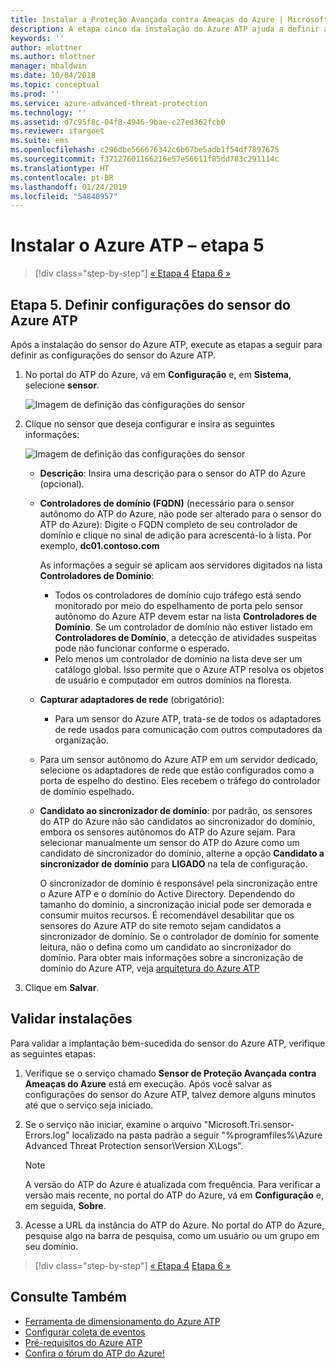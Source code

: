 ```yaml
---
title: Instalar a Proteção Avançada contra Ameaças do Azure | Microsoft Docs
description: A etapa cinco da instalação do Azure ATP ajuda a definir as configurações do sensor autônomo do Azure ATP.
keywords: ''
author: mlottner
ms.author: mlottner
manager: mbaldwin
ms.date: 10/04/2018
ms.topic: conceptual
ms.prod: ''
ms.service: azure-advanced-threat-protection
ms.technology: ''
ms.assetid: d7c95f8c-04f8-4946-9bae-c27ed362fcb0
ms.reviewer: itargoet
ms.suite: ems
ms.openlocfilehash: c296dbe566676342c6b67be5adb1f54df7897675
ms.sourcegitcommit: f37127601166216e57e56611f85dd783c291114c
ms.translationtype: HT
ms.contentlocale: pt-BR
ms.lasthandoff: 01/24/2019
ms.locfileid: "54840957"
---
```

# <a name="install-azure-atp---step-5"></a>Instalar o Azure ATP – etapa 5

> [!div class="step-by-step"]
> [« Etapa 4](install-atp-step4.md)
> [Etapa 6 »](install-atp-step6-vpn.md)



## <a name="step-5-configure-the-azure-atp-sensor-settings"></a>Etapa 5. Definir configurações do sensor do Azure ATP
Após a instalação do sensor do Azure ATP, execute as etapas a seguir para definir as configurações do sensor do Azure ATP.

1. No portal do ATP do Azure, vá em **Configuração** e, em **Sistema**, selecione **sensor**.
   
    ![Imagem de definição das configurações do sensor](media/atp-sensor-config.png)


2. Clique no sensor que deseja configurar e insira as seguintes informações:

   ![Imagem de definição das configurações do sensor](media/atp-sensor-config-2.png)

   - **Descrição**: Insira uma descrição para o sensor do ATP do Azure (opcional).
   - **Controladores de domínio (FQDN)** (necessário para o sensor autônomo do ATP do Azure, não pode ser alterado para o sensor do ATP do Azure): Digite o FQDN completo de seu controlador de domínio e clique no sinal de adição para acrescentá-lo à lista. Por exemplo, **dc01.contoso.com**

     As informações a seguir se aplicam aos servidores digitados na lista **Controladores de Domínio**:
     - Todos os controladores de domínio cujo tráfego está sendo monitorado por meio do espelhamento de porta pelo sensor autônomo do Azure ATP devem estar na lista **Controladores de Domínio**. Se um controlador de domínio não estiver listado em **Controladores de Domínio**, a detecção de atividades suspeitas pode não funcionar conforme o esperado.
     - Pelo menos um controlador de domínio na lista deve ser um catálogo global. Isso permite que o Azure ATP resolva os objetos de usuário e computador em outros domínios na floresta.

   - **Capturar adaptadores de rede** (obrigatório):
   
     - Para um sensor do Azure ATP, trata-se de todos os adaptadores de rede usados para comunicação com outros computadores da organização.
   - Para um sensor autônomo do Azure ATP em um servidor dedicado, selecione os adaptadores de rede que estão configurados como a porta de espelho do destino. Eles recebem o tráfego do controlador de domínio espelhado.

   - **Candidato ao sincronizador de domínio**: por padrão, os sensores do ATP do Azure não são candidatos ao sincronizador do domínio, embora os sensores autônomos do ATP do Azure sejam. Para selecionar manualmente um sensor do ATP do Azure como um candidato de sincronizador do domínio, alterne a opção **Candidato a sincronizador de domínio** para **LIGADO** na tela de configuração. 
    
       O sincronizador de domínio é responsável pela sincronização entre o Azure ATP e o domínio do Active Directory. Dependendo do tamanho do domínio, a sincronização inicial pode ser demorada e consumir muitos recursos. 
     É recomendável desabilitar que os sensores do Azure ATP do site remoto sejam candidatos a sincronizador de domínio.
     Se o controlador de domínio for somente leitura, não o defina como um candidato ao sincronizador do domínio. Para obter mais informações sobre a sincronização de domínio do Azure ATP, veja [arquitetura do Azure ATP](atp-architecture.md#azure-atp-sensor-features)
  
3. Clique em **Salvar**.


## <a name="validate-installations"></a>Validar instalações
Para validar a implantação bem-sucedida do sensor do Azure ATP, verifique as seguintes etapas:

1. Verifique se o serviço chamado **Sensor de Proteção Avançada contra Ameaças do Azure** está em execução. Após você salvar as configurações do sensor do Azure ATP, talvez demore alguns minutos até que o serviço seja iniciado.

2. Se o serviço não iniciar, examine o arquivo "Microsoft.Tri.sensor-Errors.log" localizado na pasta padrão a seguir "%programfiles%\Azure Advanced Threat Protection sensor\Version X\Logs".
 
   >[!NOTE]
   > A versão do ATP do Azure é atualizada com frequência. Para verificar a versão mais recente, no portal do ATP do Azure, vá em **Configuração** e, em seguida, **Sobre**. 

3. Acesse a URL da instância do ATP do Azure. No portal do ATP do Azure, pesquise algo na barra de pesquisa, como um usuário ou um grupo em seu domínio.



> [!div class="step-by-step"]
> [« Etapa 4](install-atp-step4.md)
> [Etapa 6 »](install-atp-step6-vpn.md)



## <a name="see-also"></a>Consulte Também

- [Ferramenta de dimensionamento do Azure ATP](http://aka.ms/aatpsizingtool)
- [Configurar coleta de eventos](configure-event-collection.md)
- [Pré-requisitos do Azure ATP](atp-prerequisites.md)
- [Confira o fórum do ATP do Azure!](https://aka.ms/azureatpcommunity)

